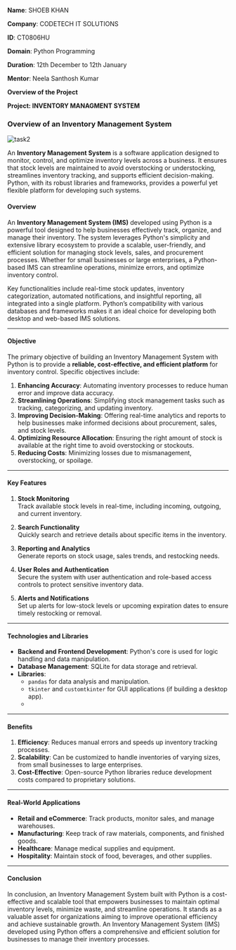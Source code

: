 **Name**: SHOEB KHAN

**Company**: CODETECH IT SOLUTIONS

**ID**: CT0806HU

**Domain**: Python Programming

**Duration**: 12th December to 12th January

**Mentor**: Neela Santhosh Kumar

**Overview of the Project**

**Project:  INVENTORY MANAGMENT SYSTEM**

### Overview of an Inventory Management System

![task2](https://github.com/user-attachments/assets/860a5973-1d52-466d-b8ae-3491b3c48b80)




An **Inventory Management System**  is a software application designed to monitor, control, and optimize inventory levels across a business. It ensures that stock levels are maintained to avoid overstocking or understocking, streamlines inventory tracking, and supports efficient decision-making. Python, with its robust libraries and frameworks, provides a powerful yet flexible platform for developing such systems.


#### **Overview**  
An **Inventory Management System (IMS)** developed using Python is a powerful tool designed to help businesses effectively track, organize, and manage their inventory. The system leverages Python's simplicity and extensive library ecosystem to provide a scalable, user-friendly, and efficient solution for managing stock levels, sales, and procurement processes. Whether for small businesses or large enterprises, a Python-based IMS can streamline operations, minimize errors, and optimize inventory control.  

Key functionalities include real-time stock updates, inventory categorization, automated notifications, and insightful reporting, all integrated into a single platform. Python’s compatibility with various databases and frameworks makes it an ideal choice for developing both desktop and web-based IMS solutions.

---

#### **Objective**  

The primary objective of building an Inventory Management System with Python is to provide a **reliable, cost-effective, and efficient platform** for inventory control. Specific objectives include:  

1. **Enhancing Accuracy**: Automating inventory processes to reduce human error and improve data accuracy.  
2. **Streamlining Operations**: Simplifying stock management tasks such as tracking, categorizing, and updating inventory. 
3. **Improving Decision-Making**: Offering real-time analytics and reports to help businesses make informed decisions about procurement, sales, and stock levels.  
4. **Optimizing Resource Allocation**: Ensuring the right amount of stock is available at the right time to avoid overstocking or stockouts.  
5. **Reducing Costs**: Minimizing losses due to mismanagement, overstocking, or spoilage.  

---

#### **Key Features**

1. **Stock Monitoring**  
   Track available stock levels in real-time, including incoming, outgoing, and current inventory.  

 
2. **Search Functionality**  
   Quickly search and retrieve details about specific items in the inventory.  

3. **Reporting and Analytics**  
   Generate reports on stock usage, sales trends, and restocking needs.  

4. **User Roles and Authentication**  
   Secure the system with user authentication and role-based access controls to protect sensitive inventory data.  

5. **Alerts and Notifications**  
   Set up alerts for low-stock levels or upcoming expiration dates to ensure timely restocking or removal.

---

#### **Technologies and Libraries**

- **Backend and Frontend Development**: Python's core is used for logic handling and data manipulation.  
- **Database Management**: SQLite for data storage and retrieval.  
- **Libraries**:  
  - `pandas` for data analysis and manipulation.  
  - `tkinter` and `customtkinter` for GUI applications (if building a desktop app).
  -  

---

#### **Benefits**

1. **Efficiency**: Reduces manual errors and speeds up inventory tracking processes.  
2. **Scalability**: Can be customized to handle inventories of varying sizes, from small businesses to large enterprises.  
3. **Cost-Effective**: Open-source Python libraries reduce development costs compared to proprietary solutions.  

---

#### **Real-World Applications**

- **Retail and eCommerce**: Track products, monitor sales, and manage warehouses.  
- **Manufacturing**: Keep track of raw materials, components, and finished goods.  
- **Healthcare**: Manage medical supplies and equipment.  
- **Hospitality**: Maintain stock of food, beverages, and other supplies.

---

#### **Conclusion**
In conclusion, an Inventory Management System built with Python is a cost-effective and scalable tool that empowers businesses to maintain optimal inventory levels, minimize waste, and streamline operations. It stands as a valuable asset for organizations aiming to improve operational efficiency and achieve sustainable growth. An Inventory Management System (IMS) developed using Python offers a comprehensive and efficient solution for businesses to manage their inventory processes.
